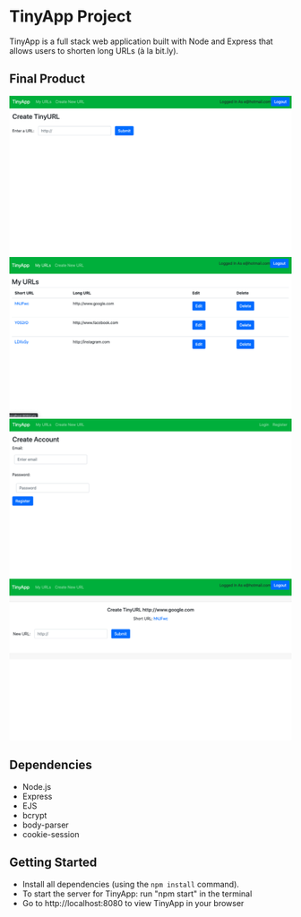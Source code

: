 # TinyApp Project

TinyApp is a full stack web application built with Node and Express that allows users to shorten long URLs (à la bit.ly).

## Final Product

!["Create URL Page"](/docs/create-url.png)
!["My URLs Page"](/docs/my-urls.png)
!["Registration Page"](/docs/registration-page.png)
!["Short URL page"](/docs/short-url.png)



## Dependencies

- Node.js
- Express
- EJS
- bcrypt
- body-parser
- cookie-session

## Getting Started

- Install all dependencies (using the `npm install` command).
- To start the server for TinyApp: run "npm start" in the terminal
- Go to http://localhost:8080 to view TinyApp in your browser
